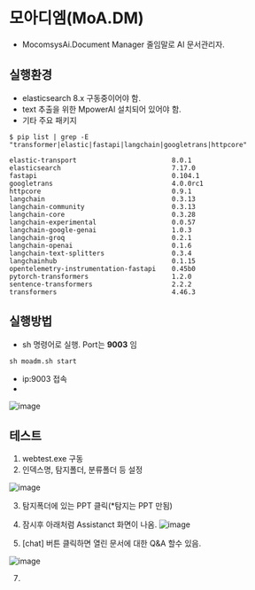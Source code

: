 # 모아디엠(MoA.DM) 
- MocomsysAi.Document Manager 줄임말로 AI 문서관리자.
## 실행환경
- elasticsearch 8.x 구동중이어야 함.
- text 추출을 위한 MpowerAI 설치되어 있어야 함.
- 기타 주요 패키지
```
$ pip list | grep -E "transformer|elastic|fastapi|langchain|googletrans|httpcore"

elastic-transport                        8.0.1
elasticsearch                            7.17.0
fastapi                                  0.104.1
googletrans                              4.0.0rc1
httpcore                                 0.9.1
langchain                                0.3.13
langchain-community                      0.3.13
langchain-core                           0.3.28
langchain-experimental                   0.0.57
langchain-google-genai                   1.0.3
langchain-groq                           0.2.1
langchain-openai                         0.1.6
langchain-text-splitters                 0.3.4
langchainhub                             0.1.15
opentelemetry-instrumentation-fastapi    0.45b0
pytorch-transformers                     1.2.0
sentence-transformers                    2.2.2
transformers                             4.46.3
```
## 실행방법
- sh 명령어로 실행. Port는 **9003** 임
```
sh moadm.sh start
```
- ip:9003 접속
- 
![image](https://github.com/user-attachments/assets/76c74a3e-6cd6-4b7d-be93-29605ea4a1b7)

## 테스트 

1. webtest.exe 구동
2. 인덱스명, 탐지폴더, 분류폴더 등 설정

![image](https://github.com/user-attachments/assets/99214168-81b4-442d-a96f-9bbf13106a14)

3. 탐지폭더에 있는 PPT 클릭(*탐지는 PPT 만됨)
4. 잠시후 아래처럼 Assistanct 화면이 나옴.
![image](https://github.com/user-attachments/assets/5c9c6383-532d-4393-b1c2-af64ca53f2c6)

5. [chat] 버튼 클릭하면 열린 문서에 대한 Q&A 할수 있음.

![image](https://github.com/user-attachments/assets/7de281a9-9c0c-4d3b-9944-e0f78a6866d6)

7. 
